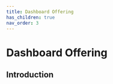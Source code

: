```yaml
---
title: Dashboard Offering
has_children: true
nav_order: 3
---
```


# Dashboard Offering 

## Introduction